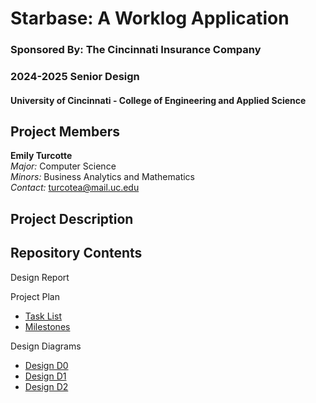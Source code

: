 # Starbase: A Worklog Application
### Sponsored By: The Cincinnati Insurance Company
### 2024-2025 Senior Design
#### University of Cincinnati - College of Engineering and Applied Science

## Project Members
**Emily Turcotte**  
*Major:* Computer Science  
*Minors:* Business Analytics and Mathematics  
*Contact:* turcotea@mail.uc.edu

## Project Description

## Repository Contents  

Design Report

Project Plan
- [Task List](Project_Plan/Tasklist.md)
- [Milestones](Project_Plan/Milestones.md)

Design Diagrams
- [Design D0](Design_Diagrams/DesignD0.pdf)
- [Design D1](Design_Diagrams/DesignD1.pdf)
- [Design D2](Design_Diagrams/DesignD2.pdf)
